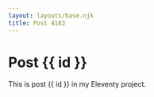 ```yaml
---
layout: layouts/base.njk
title: Post 4183
---
```


# Post {{ id }}

This is post {{ id }} in my Eleventy project.
